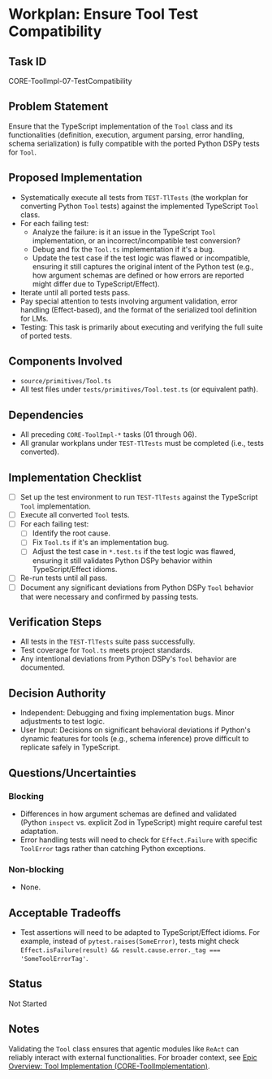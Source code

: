 # Workplan: Ensure Tool Test Compatibility

## Task ID
CORE-ToolImpl-07-TestCompatibility

## Problem Statement
Ensure that the TypeScript implementation of the `Tool` class and its functionalities (definition, execution, argument parsing, error handling, schema serialization) is fully compatible with the ported Python DSPy tests for `Tool`.

## Proposed Implementation
- Systematically execute all tests from `TEST-TlTests` (the workplan for converting Python `Tool` tests) against the implemented TypeScript `Tool` class.
- For each failing test:
    - Analyze the failure: is it an issue in the TypeScript `Tool` implementation, or an incorrect/incompatible test conversion?
    - Debug and fix the `Tool.ts` implementation if it's a bug.
    - Update the test case if the test logic was flawed or incompatible, ensuring it still captures the original intent of the Python test (e.g., how argument schemas are defined or how errors are reported might differ due to TypeScript/Effect).
- Iterate until all ported tests pass.
- Pay special attention to tests involving argument validation, error handling (Effect-based), and the format of the serialized tool definition for LMs.
- Testing: This task is primarily about executing and verifying the full suite of ported tests.

## Components Involved
- `source/primitives/Tool.ts`
- All test files under `tests/primitives/Tool.test.ts` (or equivalent path).

## Dependencies
- All preceding `CORE-ToolImpl-*` tasks (01 through 06).
- All granular workplans under `TEST-TlTests` must be completed (i.e., tests converted).

## Implementation Checklist
- [ ] Set up the test environment to run `TEST-TlTests` against the TypeScript `Tool` implementation.
- [ ] Execute all converted `Tool` tests.
- [ ] For each failing test:
    - [ ] Identify the root cause.
    - [ ] Fix `Tool.ts` if it's an implementation bug.
    - [ ] Adjust the test case in `*.test.ts` if the test logic was flawed, ensuring it still validates Python DSPy behavior within TypeScript/Effect idioms.
- [ ] Re-run tests until all pass.
- [ ] Document any significant deviations from Python DSPy `Tool` behavior that were necessary and confirmed by passing tests.

## Verification Steps
- All tests in the `TEST-TlTests` suite pass successfully.
- Test coverage for `Tool.ts` meets project standards.
- Any intentional deviations from Python DSPy's `Tool` behavior are documented.

## Decision Authority
- Independent: Debugging and fixing implementation bugs. Minor adjustments to test logic.
- User Input: Decisions on significant behavioral deviations if Python's dynamic features for tools (e.g., schema inference) prove difficult to replicate safely in TypeScript.

## Questions/Uncertainties
### Blocking
- Differences in how argument schemas are defined and validated (Python `inspect` vs. explicit Zod in TypeScript) might require careful test adaptation.
- Error handling tests will need to check for `Effect.Failure` with specific `ToolError` tags rather than catching Python exceptions.

### Non-blocking
- None.

## Acceptable Tradeoffs
- Test assertions will need to be adapted to TypeScript/Effect idioms. For example, instead of `pytest.raises(SomeError)`, tests might check `Effect.isFailure(result) && result.cause.error._tag === 'SomeToolErrorTag'`.

## Status
Not Started

## Notes
Validating the `Tool` class ensures that agentic modules like `ReAct` can reliably interact with external functionalities.
For broader context, see [Epic Overview: Tool Implementation (CORE-ToolImplementation)](../../docs/planning/workplans/CORE-ToolImplementation.md).